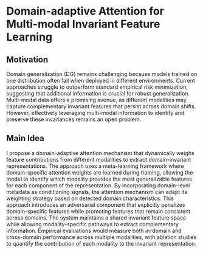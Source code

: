 # Domain-adaptive Attention for Multi-modal Invariant Feature Learning

## Motivation
Domain generalization (DG) remains challenging because models trained on one distribution often fail when deployed in different environments. Current approaches struggle to outperform standard empirical risk minimization, suggesting that additional information is crucial for robust generalization. Multi-modal data offers a promising avenue, as different modalities may capture complementary invariant features that persist across domain shifts. However, effectively leveraging multi-modal information to identify and preserve these invariances remains an open problem.

## Main Idea
I propose a domain-adaptive attention mechanism that dynamically weighs feature contributions from different modalities to extract domain-invariant representations. The approach uses a meta-learning framework where domain-specific attention weights are learned during training, allowing the model to identify which modality provides the most generalizable features for each component of the representation. By incorporating domain-level metadata as conditioning signals, the attention mechanism can adapt its weighting strategy based on detected domain characteristics. This approach introduces an adversarial component that explicitly penalizes domain-specific features while promoting features that remain consistent across domains. The system maintains a shared invariant feature space while allowing modality-specific pathways to extract complementary information. Empirical evaluations would measure both in-domain and cross-domain performance across multiple modalities, with ablation studies to quantify the contribution of each modality to the invariant representation.